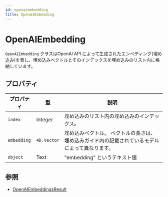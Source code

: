 ```yaml
---
id: openaiembedding
title: OpenAIEmbedding
---
```


# OpenAIEmbedding

`OpenAIEmbedding` クラスはOpenAI API によって生成されたエンべディング(埋め込み)を表し、埋め込みベクトルとそのインデックスを埋め込みのリスト内に格納しています。

## プロパティ

| プロパティ       | 型           | 説明                                               |
| ----------- | ----------- | ------------------------------------------------ |
| `index`     | Integer     | 埋め込みのリスト内の埋め込みのインデックス。                           |
| `embedding` | `4D.Vector` | 埋め込みベクトル。 ベクトルの長さは、埋め込みガイド内の記載されているモデルによって異なります。 |
| `object`    | Text        | "embedding" というテキスト値                             |

## 参照

- [OpenAIEmbeddingsResult](OpenAIEmbeddingsResult.md)
